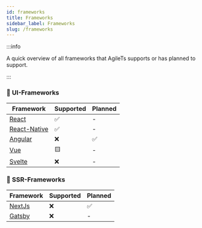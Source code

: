 ```yaml
---
id: frameworks
title: Frameworks
sidebar_label: Frameworks
slug: /frameworks
---
```


:::info

A quick overview of all frameworks that AgileTs supports or has planned to support.

:::

### 👾 UI-Frameworks

| Framework                                | Supported | Planned |
|------------------------------------------|-----------|---------|
| [React](https://reactjs.org)             | ✅        | -       |
| [React-Native](https://reactnative.dev/) | ✅        | -       |
| [Angular](https://angular.io/)           | ❌        | ✅      |
| [Vue](https://vuejs.org/)                | 🟨       | -       |
| [Svelte](https://svelte.dev/)            | ❌        | -       |

### 🤖 SSR-Frameworks

| Framework                           | Supported | Planned |
|-------------------------------------|-----------|---------|
| [NextJs](https://nextjs.org/)       | ❌        | ✅      |
| [Gatsby](https://www.gatsbyjs.com/) | ❌        | -       |
